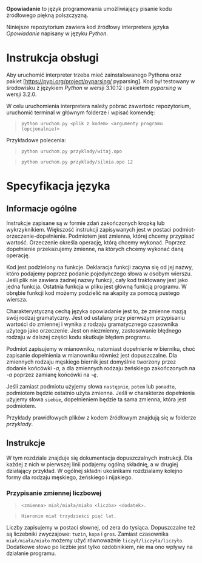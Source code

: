 **Opowiadanie** to język programowania umożliwiający pisanie kodu źródłowego piękną polszczyzną.

Niniejsze repozytorium zawiera kod źródłowy interpretera języka *Opowiadanie* napisany w języku
*Python*.

# Instrukcja obsługi

Aby uruchomić interpreter trzeba mieć zainstalowanego Pythona oraz pakiet
[https://pypi.org/project/pyparsing/ pyparsing]. Kod był testowany w środowisku z językiem
*Python* w wersji 3.10.12 i pakietem *pyparsing* w wersji 3.2.0.

W celu uruchomienia interpretera należy pobrać zawartośc repozytorium, uruchomić terminal w głównym
folderze i wpisać komendę:

> `python uruchom.py <plik z kodem> <argumenty programu (opcjonalnie)>`

Przykładowe polecenia:

> `python uruchom.py przyklady/witaj.opo`

> `python uruchom.py przyklady/silnia.opo 12`


# Specyfikacja języka

## Informacje ogólne

Instrukcje zapisane są w formie zdań zakończonych kropką lub wykrzyknikiem. Większość instrukcji
zapisywanych jest w postaci podmiot-orzeczenie-dopełnienie. Podmiotem jest zmienna, której chcemy
przypisać wartość. Orzeczenie określa operację, którą chcemy wykonać. Poprzez dopełnienie
przekazujemy zmienne, na których chcemy wykonać daną operację.

Kod jest podzielony na funkcje. Deklaracja funkcji zacyna się od jej nazwy, któro podajemy poprzez
podanie pojedynczego słowa w osobym wierszu. Jeśli plik nie zawiera żadnej nazwy funkcji, cały kod
traktowany jest jako jedna funkcja. Ostatnia funkcja w pliku jest główną funkcją programu.
W obrębie funkcji kod możemy podzielić na akapity za pomocą pustego wiersza.

Charakterystyczną cechą języka opowiadanie jest to, że zmienne mazją swój rodzaj gramatyczny. Jest
od ustalany przy pierwszym przypisaniu wartości do zmiennej i wynika z rodzaju gramatycznego
czasownika użytego jako orzeczenie. Jest on niezmienny, zastosowanie błędnego rodzaju w dalszej
części kodu skutkuje błędem programu.

Podmiot zapisujemy w mianowniku, natomiast dopełnienie w bierniku, choć zapisanie dopełnienia w
mianowniku również jest dopuszczalne. Dla zmiennych rodzaju męskiego biernik jest domyślnie
tworzony przez dodanie końcówki *-a*, a dla zmiennych rodzaju żeńskiego zakończonych na *-a*
poprzez zamianę końcówki na *-ę*.

Jeśli zamiast podmiotu użyjemy słowa `następnie`, `potem` lub `ponadto`, podmiotem będzie ostatnio
użyta zmienna. Jeśli w charakterze dopełnienia użyjemy słowa `siebie`, dopełnieniem będzie ta sama
zmienna, która jest podmiotem.

Przykłady prawidłowych plików z kodem źródłowym znajdują się w folderze *przyklady*.

## Instrukcje

W tym rozdziale znajduje się dokumentacja dopuszczalnych instrukcji. Dla każdej z nich w pierwszej
linii podajemy ogólną składnię, a w drugiej działający przykład. W ogólnej składni ukośnikami
rozdzialamy kolejno formy dla rodzaju męskiego, żeńskiego i nijakiego.

### Przypisanie zmiennej liczbowej

> `<zmienna> miał/miała/miało <liczba> <dodatek>.`

> `Hieronim miał trzydzieści pięć lat.`

Liczby zapisujemy w postaci słownej, od zera do tysiąca. Dopuszczalne też są liczebniki zwyczajowe:
`tuzin`, `kopa` i `gros`. Zamiast czasownika `miał/miała/miało` możemy użyć równoważnie
`liczył/liczyła/liczyło`. Dodatkowe słowo po liczbie jest tylko ozdobnikiem, nie ma ono wpływy na
działanie programu.